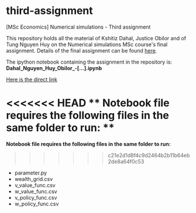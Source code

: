 # third-assignment
[MSc Economics] Numerical simulations - Third assignment

This repository holds all the material of Kshitiz Dahal, Justice Obilor and of
Tung Nguyen Huy on the Numerical simulations MSc course's final assignment.
Details of the final assignment can be found
[here](http://janboone.github.io/open_source_for_economists/assignment3.html).

The ipython notebook containing the assignment in the repository is:
**Dahal_Nguyen_Huy_Obilor_-[...].ipynb**

[Here is the direct link](https://github.com/numeraire92/third-assignment/blob/master/Dahal_Nguyen_Huy_Obilor_-_Agent_based_modeling_approach_of_the_Greenwood-Jovanovic_model.ipynb)

<<<<<<< HEAD
** Notebook file requires the following files in the same folder to run: **
=======
**Notebook file requires the following files in the same folder to run:**
>>>>>>> c21e2d1d8f4c9d2464b2b11b64eb2de8a64f0c53

* parameter.py
* wealth_grid.csv
* v_value_func.csv
* w_value_func.csv
* v_policy_func.csv
* w_policy_func.csv
